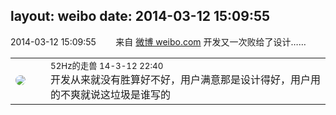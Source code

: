 layout: weibo
date: 2014-03-12 15:09:55
---
<meta name="referrer" content="no-referrer" />

2014-03-12 15:09:55  &nbsp;&nbsp;&nbsp;&nbsp;&nbsp;&nbsp; 来自 <a href="http://weibo.com/" rel="nofollow">微博 weibo.com</a>
开发又一次败给了设计…… ​​​

<table style="width: 100%;">
  <tr>
    <td style="width: 40px;"><img style="border-radius:50%" src="https://tva4.sinaimg.cn/crop.0.0.180.180.50/8beaf773jw1e8qgp5bmzyj2050050aa8.jpg?KID=imgbed,tva&Expires=1624466384&ssig=lQsAbIGh4e"></td>
    <td colspan="2"><small>52Hz的走兽 14-3-12 22:40</small><br/>开发从来就没有胜算好不好，用户满意那是设计得好，用户用的不爽就说这垃圾是谁写的</td>
  </tr>
</table>
